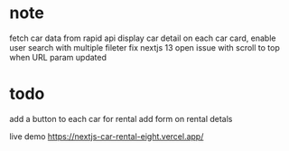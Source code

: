 # note
fetch car data from rapid api
display car detail on each car card,
enable user search with multiple fileter
fix nextjs 13 open issue with scroll to top when URL param updated


# todo
 add a button to each car for rental
 add form on rental detals



live demo 
https://nextjs-car-rental-eight.vercel.app/


